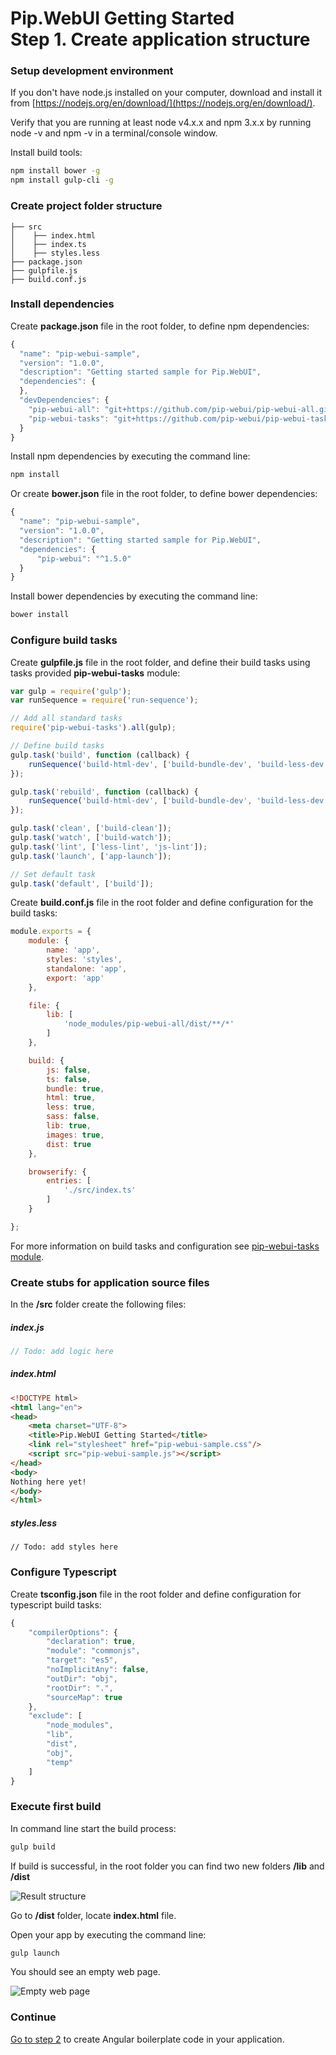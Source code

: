 # Pip.WebUI Getting Started <br/> Step 1. Create application structure

### Setup development environment

If you don't have node.js installed on your computer, download and install it from [https://nodejs.org/en/download/](https://nodejs.org/en/download/).

Verify that you are running at least node v4.x.x and npm 3.x.x by running node -v and npm -v in a terminal/console window.

Install build tools:
```bash
npm install bower -g
npm install gulp-cli -g
```

### Create project folder structure

```
├── src
│    ├── index.html
│    ├── index.ts
│    ├── styles.less
├── package.json
├── gulpfile.js
├── build.conf.js
```

### Install dependencies

Create **package.json** file in the root folder, to define npm dependencies:

```javascript
{
  "name": "pip-webui-sample",
  "version": "1.0.0",
  "description": "Getting started sample for Pip.WebUI",
  "dependencies": {
  },
  "devDependencies": {
    "pip-webui-all": "git+https://github.com/pip-webui/pip-webui-all.git",
    "pip-webui-tasks": "git+https://github.com/pip-webui/pip-webui-tasks.git"
  }
}

```

Install npm dependencies by executing the command line:
```bash
npm install
```

Or create **bower.json** file in the root folder, to define bower dependencies:

```javascript
{
  "name": "pip-webui-sample",
  "version": "1.0.0",
  "description": "Getting started sample for Pip.WebUI",
  "dependencies": {
      "pip-webui": "^1.5.0"
  }
}

```

Install bower dependencies by executing the command line:
```bash
bower install
```

### Configure build tasks 

Create **gulpfile.js** file in the root folder, and define their build tasks using tasks provided **pip-webui-tasks** module:

```javascript
var gulp = require('gulp');
var runSequence = require('run-sequence');

// Add all standard tasks    
require('pip-webui-tasks').all(gulp);

// Define build tasks
gulp.task('build', function (callback) {
    runSequence('build-html-dev', ['build-bundle-dev', 'build-less-dev', 'build-lib', 'build-res'], 'build-dist', callback);
});

gulp.task('rebuild', function (callback) {
    runSequence('build-html-dev', ['build-bundle-dev', 'build-less-dev'], 'build-dist', callback);
});

gulp.task('clean', ['build-clean']);
gulp.task('watch', ['build-watch']);
gulp.task('lint', ['less-lint', 'js-lint']);
gulp.task('launch', ['app-launch']);

// Set default task
gulp.task('default', ['build']);
```

Create **build.conf.js** file in the root folder and define configuration for the build tasks:

```javascript
module.exports = {
    module: {
        name: 'app',
        styles: 'styles',
        standalone: 'app',
        export: 'app'
    },

    file: {
        lib: [
            'node_modules/pip-webui-all/dist/**/*'
        ]
    },

    build: {
        js: false,
        ts: false,
        bundle: true,
        html: true,
        less: true,    
        sass: false,    
        lib: true,
        images: true,
        dist: true
    },

    browserify: {
        entries: [ 
            './src/index.ts'
        ]
    }

};
```

For more information on build tasks and configuration see [pip-webui-tasks module](https://github.com/pip-webui/pip-webui-tasks).

### Create stubs for application source files

In the **/src** folder create the following files:

##### index.js
```javascript
// Todo: add logic here
```

##### index.html
```html
<!DOCTYPE html>
<html lang="en">
<head>
    <meta charset="UTF-8">
    <title>Pip.WebUI Getting Started</title>
    <link rel="stylesheet" href="pip-webui-sample.css"/>
    <script src="pip-webui-sample.js"></script>
</head>
<body>
Nothing here yet!
</body>
</html>
```

##### styles.less
```
// Todo: add styles here
```

### Configure Typescript

Create **tsconfig.json** file in the root folder and define configuration for typescript build tasks:

```javascript
{
    "compilerOptions": {
		"declaration": true,
        "module": "commonjs",
        "target": "es5",
        "noImplicitAny": false,
        "outDir": "obj",
        "rootDir": ".",
        "sourceMap": true
    },
    "exclude": [
        "node_modules",
        "lib",
        "dist",
        "obj",
        "temp"
    ]
}
```

### Execute first build

In command line start the build process:
```bash
gulp build
```

If build is successful, in the root folder you can find two new folders **/lib** and **/dist**

![Result structure](artifacts/result_structure.png)

Go to **/dist** folder, locate **index.html** file.  

Open your app by executing the command line:
```bash
gulp launch
```

You should see an empty web page.

![Empty web page](artifacts/empty_screen.png)

### Continue

[Go to step 2](https://github.com/pip-webui/pip-webui-sample/blob/master/step2/) to create Angular boilerplate code in your application.
